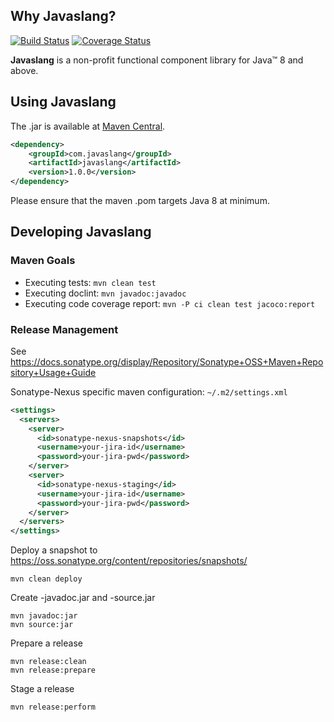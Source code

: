 ## Why Javaslang?
[![Build Status](https://travis-ci.org/rocketscience-projects/javaslang.png)](https://travis-ci.org/rocketscience-projects/javaslang)
[![Coverage Status](https://img.shields.io/coveralls/rocketscience-projects/javaslang.svg)](https://coveralls.io/r/rocketscience-projects/javaslang)

**Javaslang** is a non-profit functional component library for Java&trade; 8 and above.

## Using Javaslang

The .jar is available at [Maven Central](http://search.maven.org/#search%7Cga%7C1%7Cjavaslang).

```xml
<dependency>
    <groupId>com.javaslang</groupId>
    <artifactId>javaslang</artifactId>
    <version>1.0.0</version>
</dependency>
```

Please ensure that the maven .pom targets Java 8 at minimum.

## Developing Javaslang
### Maven Goals

* Executing tests: `mvn clean test`
* Executing doclint: `mvn javadoc:javadoc`
* Executing code coverage report: `mvn -P ci clean test jacoco:report`

### Release Management

See https://docs.sonatype.org/display/Repository/Sonatype+OSS+Maven+Repository+Usage+Guide


Sonatype-Nexus specific maven configuration: `~/.m2/settings.xml`

```xml
<settings>
  <servers>
    <server>
      <id>sonatype-nexus-snapshots</id>
      <username>your-jira-id</username>
      <password>your-jira-pwd</password>
    </server>
    <server>
      <id>sonatype-nexus-staging</id>
      <username>your-jira-id</username>
      <password>your-jira-pwd</password>
    </server>
  </servers>
</settings>
```

Deploy a snapshot to https://oss.sonatype.org/content/repositories/snapshots/

```
mvn clean deploy
```

Create -javadoc.jar and -source.jar

```
mvn javadoc:jar
mvn source:jar
```

Prepare a release

```
mvn release:clean
mvn release:prepare
```

Stage a release

```
mvn release:perform
```
